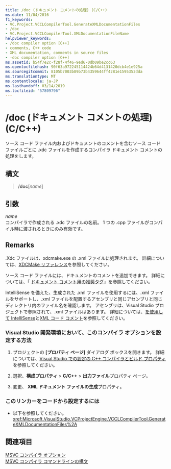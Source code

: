 ```yaml
---
title: /doc (ドキュメント コメントの処理) (C/C++)
ms.date: 11/04/2016
f1_keywords:
- VC.Project.VCCLCompilerTool.GenerateXMLDocumentationFiles
- /doc
- VC.Project.VCCLCompilerTool.XMLDocumentationFileName
helpviewer_keywords:
- /doc compiler option [C++]
- comments, C++ code
- XML documentation, comments in source files
- -doc compiler option [C++]
ms.assetid: b54f7e2c-f28f-4f46-9ed6-0db09be2cc63
ms.openlocfilehash: 90f63a972245114424b64d4131420dcb4e1e925a
ms.sourcegitcommit: 8105b7003b89b73b4359644ff4281e1595352dda
ms.translationtype: MT
ms.contentlocale: ja-JP
ms.lasthandoff: 03/14/2019
ms.locfileid: "57809796"
---
```

# <a name="doc-process-documentation-comments-cc"></a>/doc (ドキュメント コメントの処理) (C/C++)

ソース コード ファイル内およびドキュメントのコメントを含むソース コード ファイルごとに .xdc ファイルを作成するコンパイラ ドキュメント コメントの処理をします。

## <a name="syntax"></a>構文

> **/doc**[*name*]

## <a name="arguments"></a>引数

*name*<br/>
コンパイラで作成される .xdc ファイルの名前。 1 つの .cpp ファイルがコンパイル時に渡されるときにのみ有効です。

## <a name="remarks"></a>Remarks

.Xdc ファイルは、xdcmake.exe の .xml ファイルに処理されます。 詳細については、[XDCMake リファレンス](xdcmake-reference.md)を参照してください。

ソース コード ファイルには、ドキュメントのコメントを追加できます。 詳細については、「 [ドキュメント コメント用の推奨タグ](recommended-tags-for-documentation-comments-visual-cpp.md)」を参照してください。

IntelliSense を備えた、生成された .xml ファイルを使用するには、.xml ファイルをサポートし、.xml ファイルを配置するアセンブリと同じアセンブリと同じディレクトリ内のファイル名を確認します。 アセンブリは、Visual Studio プロジェクトで参照されて、.xml ファイルはあります。 詳細については、[を使用して IntelliSense](/visualstudio/ide/using-intellisense)と[XML コード コメント](/visualstudio/ide/supplying-xml-code-comments)を参照してください。

### <a name="to-set-this-compiler-option-in-the-visual-studio-development-environment"></a>Visual Studio 開発環境において、このコンパイラ オプションを設定する方法

1. プロジェクトの **[プロパティ ページ]** ダイアログ ボックスを開きます。 詳細については、[Visual Studio での設定の C++ コンパイラとビルド プロパティ](../working-with-project-properties.md)を参照してください。

1. 選択、**構成プロパティ** > **C/C++** > **出力ファイル**プロパティ ページ。

1. 変更、 **XML ドキュメント ファイルの生成**プロパティ。

### <a name="to-set-this-linker-option-programmatically"></a>このリンカーをコードから設定するには

- 以下を参照してください。<xref:Microsoft.VisualStudio.VCProjectEngine.VCCLCompilerTool.GenerateXMLDocumentationFiles%2A>

## <a name="see-also"></a>関連項目

[MSVC コンパイラ オプション](compiler-options.md)<br/>
[MSVC コンパイラ コマンドラインの構文](compiler-command-line-syntax.md)
